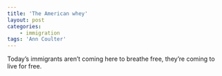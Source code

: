 ```yaml
---
title: 'The American whey'
layout: post
categories:
    - immigration
tags: 'Ann Coulter'
---
```


Today’s immigrants aren’t coming here to breathe free, they’re coming to live for free.